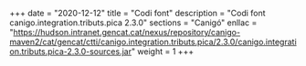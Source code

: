 +++
date        = "2020-12-12"
title       = "Codi font"
description = "Codi font canigo.integration.tributs.pica 2.3.0"
sections    = "Canigó"
enllac		= "https://hudson.intranet.gencat.cat/nexus/repository/canigo-maven2/cat/gencat/ctti/canigo.integration.tributs.pica/2.3.0/canigo.integration.tributs.pica-2.3.0-sources.jar"
weight		= 1
+++
